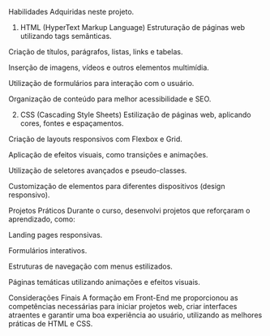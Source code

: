 Habilidades Adquiridas neste projeto.

1. HTML (HyperText Markup Language)
Estruturação de páginas web utilizando tags semânticas.

Criação de títulos, parágrafos, listas, links e tabelas.

Inserção de imagens, vídeos e outros elementos multimídia.

Utilização de formulários para interação com o usuário.

Organização de conteúdo para melhor acessibilidade e SEO.


2. CSS (Cascading Style Sheets)
Estilização de páginas web, aplicando cores, fontes e espaçamentos.

Criação de layouts responsivos com Flexbox e Grid.

Aplicação de efeitos visuais, como transições e animações.

Utilização de seletores avançados e pseudo-classes.

Customização de elementos para diferentes dispositivos (design responsivo).

Projetos Práticos
Durante o curso, desenvolvi projetos que reforçaram o aprendizado, como:

Landing pages responsivas.

Formulários interativos.

Estruturas de navegação com menus estilizados.

Páginas temáticas utilizando animações e efeitos visuais.


Considerações Finais
A formação em Front-End me proporcionou as competências necessárias para iniciar projetos web, criar interfaces atraentes e garantir uma boa experiência ao usuário, utilizando as melhores práticas de HTML e CSS.
